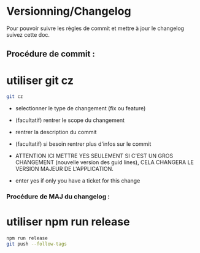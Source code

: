 # Versionning/Changelog

Pour pouvoir suivre les règles de commit et mettre à jour le changelog suivez cette doc.

## Procédure de commit :

# utiliser git cz

```bash
git cz
```

- selectionner le type de changement (fix ou feature)

- (facultatif) rentrer le scope du changement

- rentrer la description du commit

- (facultatif) si besoin rentrer plus d'infos sur le commit

- ATTENTION ICI METTRE YES SEULEMENT SI C'EST UN GROS CHANGEMENT (nouvelle version des guid lines), CELA CHANGERA LE VERSION MAJEUR DE L'APPLICATION.

- enter yes if only you have a ticket for this change

### Procédure de MAJ du changelog :

# utiliser npm run release

```bash
npm run release
git push --follow-tags 
```

